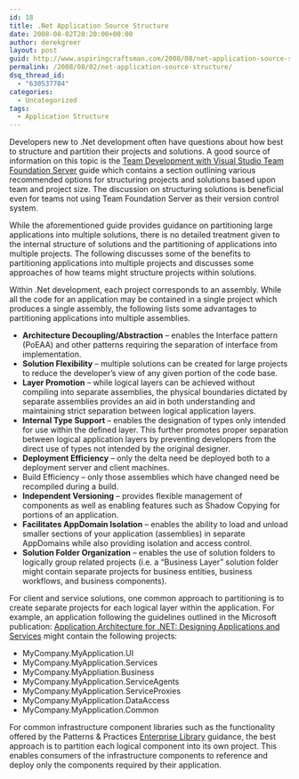 ```yaml
---
id: 18
title: .Net Application Source Structure
date: 2008-08-02T20:20:00+00:00
author: derekgreer
layout: post
guid: http://www.aspiringcraftsman.com/2008/08/net-application-source-structure/
permalink: /2008/08/02/net-application-source-structure/
dsq_thread_id:
  - "630537704"
categories:
  - Uncategorized
tags:
  - Application Structure
---
```

Developers new to .Net development often have questions about how best to structure and partition their projects and solutions. A good source of information on this topic is the [Team <noindex></noindex> Development with Visual Studio Team Foundation Server](http://www.codeplex.com/TFSGuide/) guide which contains a section outlining various recommended options for structuring projects and solutions based upon team and project size. The discussion on structuring solutions is beneficial even for teams not using Team Foundation Server as their version control system.

While the aforementioned guide provides guidance on partitioning large applications into multiple solutions, there is no detailed treatment given to the internal structure of solutions and the partitioning of applications into multiple projects. The following discusses some of the benefits to partitioning applications into multiple projects and discusses some approaches of how teams might structure projects within solutions.

Within .Net development, each project corresponds to an assembly. While all the code for an application may be contained in a single project which produces a single assembly, the following lists some advantages to partitioning applications into multiple assemblies.

  * **Architecture Decoupling/Abstraction** – enables the Interface pattern (PoEAA) and other patterns requiring the separation of interface from implementation.
  * **Solution Flexibility** – multiple solutions can be created for large projects to reduce the developer’s view of any given portion of the code base.
  * **Layer Promotion** – while logical layers can be achieved without compiling into separate assemblies, the physical boundaries dictated by separate assemblies provides an aid in both understanding and maintaining strict separation between logical application layers.
  * **Internal Type Support** – enables the designation of types only intended for use within the defined layer. This further promotes proper separation between logical application layers by preventing developers from the direct use of types not intended by the original designer.
  * **Deployment Efficiency** – only the delta need be deployed both to a deployment server and client machines.
  * Build Efficiency – only those assemblies which have changed need be recompiled during a build.
  * **Independent Versioning** – provides flexible management of components as well as enabling features such as Shadow Copying for portions of an application.
  * **Facilitates AppDomain Isolation** – enables the ability to load and unload smaller sections of your application (assemblies) in separate AppDomains while also providing isolation and access control.
  * **Solution Folder Organization** – enables the use of solution folders to logically group related projects (i.e. a “Business Layer” solution folder might contain separate projects for business entities, business workflows, and business components).

For client and service solutions, one common approach to partitioning is to create separate projects for each logical layer within the application. For example, an application following the guidelines outlined in the Microsoft publication: [Application Architecture for .NET: Designing Applications and Services](http://msdn2.microsoft.com/en-us/library/ms954595.aspx) might contain the following projects:

  * MyCompany.MyApplication.UI
  * MyCompany.MyApplication.Services
  * MyCompany.MyAppliation.Business
  * MyCompany.MyApplication.ServiceAgents
  * MyCompany.MyApplication.ServiceProxies
  * MyCompany.MyApplication.DataAccess
  * MyCompany.MyApplication.Common

For common infrastructure component libraries such as the functionality offered by the Patterns & Practices [Enterprise Library](http://www.codeplex.com/entlib) guidance, the best approach is to partition each logical component into its own project. This enables consumers of the infrastructure components to reference and deploy only the components required by their application.